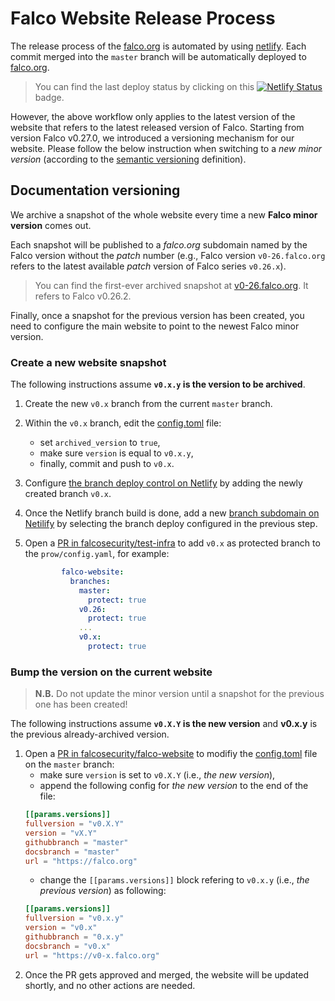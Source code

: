 # Falco Website Release Process


The release process of the [falco.org](https://falco.org) is automated by using [netlify](https://www.netlify.com/). Each commit merged into the `master` branch will be automatically deployed to [falco.org](https://falco.org).

> You can find the last deploy status by clicking on this [![Netlify Status](https://api.netlify.com/api/v1/badges/3ff1ba0c-68c8-4f94-b8fa-6260c6ae1925/deploy-status)](https://app.netlify.com/sites/falcosecurity/deploys) badge.

However, the above workflow only applies to the latest version of the website that refers to the latest released version of Falco. Starting from version Falco v0.27.0, we introduced a versioning mechanism for our website. Please follow the below instruction when switching to a *new minor version* (according to the [semantic versioning](https://semver.org/) definition).

## Documentation versioning

We archive a snapshot of the whole website every time a new **Falco minor version** comes out.

Each snapshot will be published to a *falco.org* subdomain named by the Falco version without the *patch* number (e.g., Falco version `v0-26.falco.org` refers to the latest available *patch* version of Falco series `v0.26.x`).

> You can find the first-ever archived snapshot at [v0-26.falco.org](https://v0-26.falco.org/). It refers to Falco v0.26.2.

Finally, once a snapshot for the previous version has been created, you need to configure the main website to point to the newest Falco minor version.

### Create a new website snapshot

The following instructions assume **`v0.x.y` is the version to be archived**.

1. Create the new `v0.x` branch from the current `master` branch.
2. Within the `v0.x` branch, edit the [config.toml]([config.toml](_default/config.toml)) file:
    - set `archived_version` to `true`,
    - make sure `version` is equal to `v0.x.y`,
    - finally, commit and push to `v0.x`.
3. Configure [the branch deploy control on Netlify](https://docs.netlify.com/site-deploys/overview/#branch-deploy-controls) by adding the newly created branch `v0.x`.
4. Once the Netlify branch build is done, add a new [branch subdomain on Netilify](https://docs.netlify.com/domains-https/custom-domains/multiple-domains/#branch-subdomains) by selecting the branch deploy configured in the previous step.
5. Open a [PR in falcosecurity/test-infra](https://github.com/falcosecurity/test-infra/edit/master/config/config.yaml) to add `v0.x` as protected branch to the `prow/config.yaml`, for example:

    ```yaml
            falco-website:
              branches:
                master:
                  protect: true
                v0.26:
                  protect: true
                ...
                v0.x:
                  protect: true
    ```

### Bump the version on the current website

> **N.B.** Do not update the minor version until a snapshot for the previous one has been created!
>
The following instructions assume **`v0.X.Y` is the new version** and **v0.x.y** is the previous already-archived version.

1. Open a [PR in falcosecurity/falco-website](https://github.com/falcosecurity/falco-website/edit/update/master/config.toml) to modifiy the [config.toml](config.toml) file on the `master` branch:
    - make sure `version` is set to `v0.X.Y` (i.e., *the new version*),
    - append the following config for *the new version* to the end of the file:
    ```toml
    [[params.versions]]
    fullversion = "v0.X.Y"
    version = "vX.Y"
    githubbranch = "master"
    docsbranch = "master"
    url = "https://falco.org"
    ```
    - change the `[[params.versions]]` block refering to `v0.x.y` (i.e., *the previous version*) as following:
    ```toml
    [[params.versions]]
    fullversion = "v0.x.y"
    version = "v0.x"
    githubbranch = "0.x.y"
    docsbranch = "v0.x"
    url = "https://v0-x.falco.org"
    ```
2. Once the PR gets approved and merged, the website will be updated shortly, and no other actions are needed.
